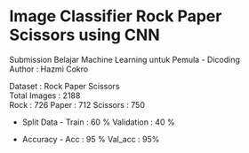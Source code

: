 # Image Classifier Rock Paper Scissors using CNN

Submission Belajar Machine Learning untuk Pemula - Dicoding <br />
Author : Hazmi Cokro

Dataset : Rock Paper Scissors<br />
Total Images : 2188<br />
Rock : 726    Paper : 712   Scissors : 750

- Split Data -
Train       : 60 %
Validation  : 40 %

- Accuracy - 
Acc     : 95 %
Val_acc : 95%
